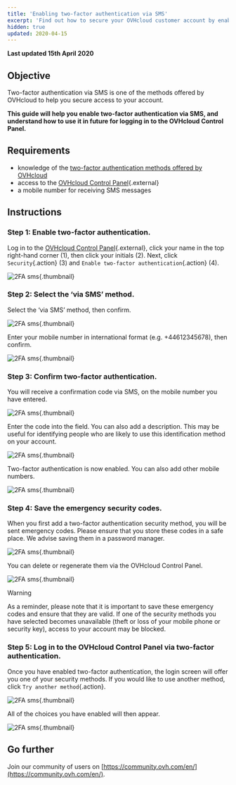 ```yaml
---
title: 'Enabling two-factor authentication via SMS'
excerpt: 'Find out how to secure your OVHcloud customer account by enabling two-factor authentication via SMS'
hidden: true
updated: 2020-04-15
---
```


**Last updated 15th April 2020**

## Objective

Two-factor authentication via SMS is one of the methods offered by OVHcloud to help you secure access to your account.

**This guide will help you enable two-factor authentication via SMS, and understand how to use it in future for logging in to the OVHcloud Control Panel.**

## Requirements

- knowledge of the [two-factor authentication methods offered by OVHcloud](/pages/account_and_service_management/account_information/secure-ovhcloud-account-with-2fa)
- access to the [OVHcloud Control Panel](https://ca.ovh.com/auth/?action=gotomanager&from=https://www.ovh.com/sg/&ovhSubsidiary=sg){.external}
- a mobile number for receiving SMS messages

## Instructions

### Step 1: Enable two-factor authentication.

Log in to the [OVHcloud Control Panel](https://ca.ovh.com/auth/?action=gotomanager&from=https://www.ovh.com/sg/&ovhSubsidiary=sg){.external}, click your name in the top right-hand corner (1), then click your initials (2). Next, click `Security`{.action} (3) and `Enable two-factor authentication`{.action} (4).

![2FA sms](images/hub2FA.png){.thumbnail}


### Step 2: Select the ‘via SMS’ method.

Select the ‘via SMS’ method, then confirm.

![2FA sms](images/2fasms1edit.png){.thumbnail}

Enter your mobile number in international format (e.g. +44612345678), then confirm.

![2FA sms](images/2fasms2.png){.thumbnail}


### Step 3: Confirm two-factor authentication.

You will receive a confirmation code via SMS, on the mobile number you have entered.

![2FA sms](images/2fasms3edit.png){.thumbnail}

Enter the code into the field. You can also add a description. This may be useful for identifying people who are likely to use this identification method on your account.

![2FA sms](images/2fasms4edit.png){.thumbnail}

Two-factor authentication is now enabled. You can also add other mobile numbers.

![2FA sms](images/2fasms5.png){.thumbnail}

### Step 4: Save the emergency security codes.

When you first add a two-factor authentication security method, you will be sent emergency codes. Please ensure that you store these codes in a safe place. We advise saving them in a password manager.

![2FA sms](images/2facodes.png){.thumbnail}

You can delete or regenerate them via the OVHcloud Control Panel.

![2FA sms](images/2facodesaction.png){.thumbnail}

> [!warning]
>
> As a reminder, please note that it is important to save these emergency codes and ensure that they are valid. If one of the security methods you have selected becomes unavailable (theft or loss of your mobile phone or security key), access to your account may be blocked.
> 
> 


### Step 5: Log in to the OVHcloud Control Panel via two-factor authentication.

Once you have enabled two-factor authentication, the login screen will offer you one of your security methods. If you would like to use another method, click `Try another method`{.action}.

![2FA sms](images/2fasmsloginedit.png){.thumbnail}

All of the choices you have enabled will then appear.

![2FA sms](images/2faloginchoice.png){.thumbnail}


## Go further

Join our community of users on [https://community.ovh.com/en/](https://community.ovh.com/en/).